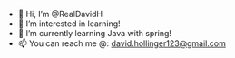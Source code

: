 - 👋 Hi, I’m @RealDavidH
- 👀 I’m interested in learning!
- 🌱 I’m currently learning Java with spring!
- 📫 You can reach me @: david.hollinger123@gmail.com

<!---
RealDavidH/RealDavidH is a ✨ special ✨ repository because its `README.md` (this file) appears on your GitHub profile.
You can click the Preview link to take a look at your changes.
--->
